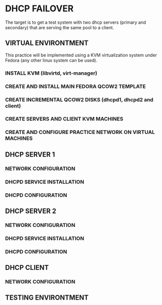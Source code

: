 # DHCP FAILOVER

The target is to get a test system with two dhcp servers (primary and secondary) that are serving the same pool to a client.

## VIRTUAL ENVIRONTMENT

This practice will be implemented using a KVM virtualization system under Fedora (any other linux system can be used).

### INSTALL KVM (libvirtd, virt-manager)

### CREATE AND INSTALL MAIN FEDORA QCOW2 TEMPLATE

### CREATE INCREMENTAL QCOW2 DISKS (dhcpd1, dhcpd2 and client)

### CREATE SERVERS AND CLIENT KVM MACHINES

### CREATE AND CONFIGURE PRACTICE NETWORK ON VIRTUAL MACHINES

## DHCP SERVER 1

### NETWORK CONFIGURATION

### DHCPD SERVICE INSTALLATION

### DHCPD CONFIGURATION

## DHCP SERVER 2

### NETWORK CONFIGURATION

### DHCPD SERVICE INSTALLATION

### DHCPD CONFIGURATION

## DHCP CLIENT

### NETWORK CONFIGURATION

## TESTING ENVIRONTMENT


